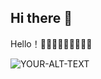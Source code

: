 ## Hi there 👋

Hello！👻👻👻🎃🎃🎃🐠🐠🐠

<picture>
 <source media="(prefers-color-scheme: dark)" srcset="[YOUR-DARKMODE-IMAGE](https://tuchuang.voooe.cn/images/2024/07/20/-2024-07-20-1157467b035667f95cc06c.png)">
 <source media="(prefers-color-scheme: light)" srcset="[YOUR-LIGHTMODE-IMAGE](https://tuchuang.voooe.cn/images/2024/07/20/-2024-07-20-1157467b035667f95cc06c.png)">
 <img alt="YOUR-ALT-TEXT" src="[YOUR-DEFAULT-IMAGE](https://tuchuang.voooe.cn/images/2024/07/20/-2024-07-20-1157467b035667f95cc06c.png)">
</picture>


<!--
**Anthony-hcy/Anthony-hcy** is a ✨ _special_ ✨ repository because its `README.md` (this file) appears on your GitHub profile.

Here are some ideas to get you started:

- 🔭 I’m currently working on ...
- 🌱 I’m currently learning ...
- 👯 I’m looking to collaborate on ...
- 🤔 I’m looking for help with ...
- 💬 Ask me about ...
- 📫 How to reach me: ...
- 😄 Pronouns: ...
- ⚡ Fun fact: ...
-->
